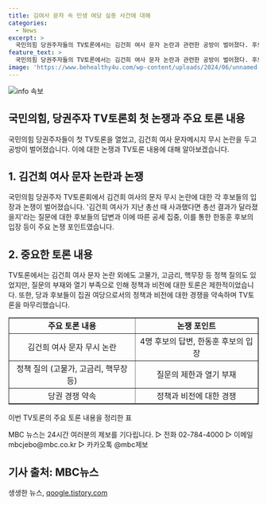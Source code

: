 ```yaml
---
title: 김여사 문자 속 민생 여당 실종 사건에 대해
categories:
  - News
excerpt: >
  국민의힘 당권주자들의 TV토론에서는 김건희 여사 문자 논란과 관련한 공방이 벌어졌다. 후보들은 서로에게 공세를 퍼부었고, 한동훈 후보는 김 여사와의 사적 연락에 대해 사과의 진의가 없다고 주장했다. 또한, 원희룡 후보와 한동훈 후보 사이에는 거센 신경전이 벌어졌는데, TV토론은 정책과 비전으로 경쟁하겠다는 장담과 함께 종료됐다. MBC 뉴스는 24시간 여러분의 제보를 기다린다.
feature_text: >
  국민의힘 당권주자들의 TV토론에서는 김건희 여사 문자 논란과 관련한 공방이 벌어졌다. 후보들은 서로에게 공세를 퍼부었고, 한동훈 후보는 김 여사와의 사적 연락에 대해 사과의 진의가 없다고 주장했다. 또한, 원희룡 후보와 한동훈 후보 사이에는 거센 신경전이 벌어졌는데, TV토론은 정책과 비전으로 경쟁하겠다는 장담과 함께 종료됐다. MBC 뉴스는 24시간 여러분의 제보를 기다린다.
image: 'https://www.behealthy4u.com/wp-content/uploads/2024/06/unnamed-file.png'
---
```


<p><img src="https://www.behealthy4u.com/wp-content/uploads/2024/06/unnamed-file.png" alt="info 속보" /></p>

<h2 data-ke-size="size26">국민의힘, 당권주자 TV토론회 첫 논쟁과 주요 토론 내용</h2>

<p data-ke-size="size16">국민의힘 당권주자들이 첫 TV토론을 열었고, 김건희 여사 문자메시지 무시 논란을 두고 공방이 벌어졌습니다. 이에 대한 논쟁과 TV토론 내용에 대해 알아보겠습니다.</p>

<h2 data-ke-size="size24">1. 김건희 여사 문자 논란과 논쟁</h2>

<p data-ke-size="size16">국민의힘 당권주자 TV토론회에서 김건희 여사의 문자 무시 논란에 대한 각 후보들의 입장과 논쟁이 벌어졌습니다. '김건희 여사가 지난 총선 때 사과했다면 총선 결과가 달라졌을지'라는 질문에 대한 후보들의 답변과 이에 따른 공세 집중, 이를 통한 한동훈 후보의 입장 등이 주요 논쟁 포인트였습니다.</p>

<h2 data-ke-size="size24">2. 중요한 토론 내용</h2>

<p data-ke-size="size16">TV토론에서는 김건희 여사 문자 논란 외에도 고물가, 고금리, 핵무장 등 정책 질의도 있었지만, 질문의 부재와 열기 부족으로 인해 정책과 비전에 대한 토론은 제한적이었습니다. 또한, 당과 후보들이 집권 여당으로서의 정책과 비전에 대한 경쟁을 약속하며 TV토론을 마무리했습니다.</p>

<table style="width: 100%;" border="1">
<tbody>
<tr>
<td style="text-align: center; height: 17px;"><b>주요 토론 내용</b></td>
<td style="text-align: center; height: 17px;"><b>논쟁 포인트</b></td>
</tr>
<tr>
<td style="text-align: center; height: 17px;">김건희 여사 문자 무시 논란</td>
<td style="text-align: center; height: 17px;">4명 후보의 답변, 한동훈 후보의 입장</td>
</tr>
<tr>
<td style="text-align: center; height: 17px;">정책 질의 (고물가, 고금리, 핵무장 등)</td>
<td style="text-align: center; height: 17px;">질문의 제한과 열기 부재</td>
</tr>
<tr>
<td style="text-align: center; height: 17px;">당권 경쟁 약속</td>
<td style="text-align: center; height: 17px;">정책과 비전에 대한 경쟁</td>
</tr>
</tbody>
</table>

<p data-ke-size="size16">이번 TV토론의 주요 토론 내용을 정리한 표</p>

<p data-ke-size="size16">MBC 뉴스는 24시간 여러분의 제보를 기다립니다. ▷ 전화 02-784-4000 ▷ 이메일 mbcjebo@mbc.co.kr ▷ 카카오톡 @mbc제보</p>

<h2 data-ke-size="size24">기사 출처: MBC뉴스</h2>
생생한 뉴스, <a href="https://qoogle.tistory.com" rel="dofollow">qoogle.tistory.com</a>


